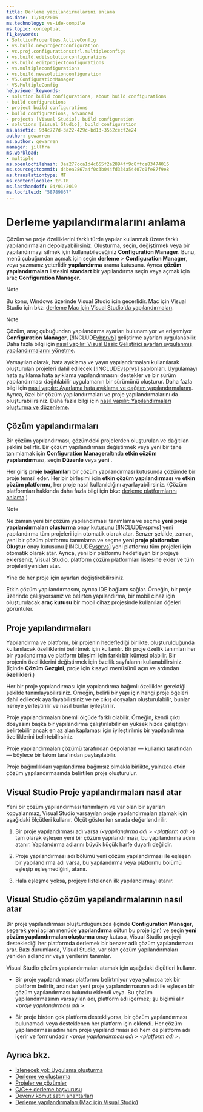 ```yaml
---
title: Derleme yapılandırmalarını anlama
ms.date: 11/04/2016
ms.technology: vs-ide-compile
ms.topic: conceptual
f1_keywords:
- SolutionProperties.ActiveConfig
- vs.build.newprojectconfiguration
- vc.proj.configurationsctrl.multipleconfigs
- vs.build.editsolutionconfigurations
- vs.build.editprojectconfigurations
- vs.multipleconfigurations
- vs.build.newsolutionconfiguration
- VS.ConfigurationManager
- VS.MultipleConfig
helpviewer_keywords:
- solution build configurations, about build configurations
- build configurations
- project build configurations
- build configurations, advanced
- projects [Visual Studio], build configuration
- solutions [Visual Studio], build configuration
ms.assetid: 934c727d-3a22-429c-bd13-3552cecf2e24
author: gewarren
ms.author: gewarren
manager: jillfra
ms.workload:
- multiple
ms.openlocfilehash: 3aa277cca1d4c655f2a2894ff9c8ffce83474016
ms.sourcegitcommit: d4bea2867a4f0c3b044fd334a54407c0fe87f9e8
ms.translationtype: MT
ms.contentlocale: tr-TR
ms.lasthandoff: 04/01/2019
ms.locfileid: "58789867"
---
```

# <a name="understand-build-configurations"></a>Derleme yapılandırmalarını anlama

Çözüm ve proje özelliklerini farklı türde yapılar kullanmak üzere farklı yapılandırmaları depolayabilirsiniz. Oluşturma, seçin, değiştirmek veya bir yapılandırmayı silmek için kullanabileceğiniz **Configuration Manager**. Bunu, menü çubuğundan açmak için seçin **derleme** > **Configuration Manager**, veya yazmanız yeterlidir **yapılandırma** arama kutusuna. Ayrıca **çözüm yapılandırmaları** listesini **standart** bir yapılandırma seçin veya açmak için araç **Configuration Manager**.

> [!NOTE]
> Bu konu, Windows üzerinde Visual Studio için geçerlidir. Mac için Visual Studio için bkz: [derleme Mac için Visual Studio'da yapılandırmaları](/visualstudio/mac/configurations).

> [!NOTE]
> Çözüm, araç çubuğundan yapılandırma ayarları bulunamıyor ve erişemiyor **Configuration Manager**, [!INCLUDE[vbprvb](../code-quality/includes/vbprvb_md.md)] geliştirme ayarları uygulanabilir. Daha fazla bilgi için [nasıl yapılır: Visual Basic Geliştirici ayarları uygulanmış yapılandırmalarını yönetme](../ide/how-to-manage-build-configurations-with-visual-basic-developer-settings-applied.md).

Varsayılan olarak, hata ayıklama ve yayın yapılandırmaları kullanılarak oluşturulan projeleri dahil edilecek [!INCLUDE[vsprvs](../code-quality/includes/vsprvs_md.md)] şablonları. Uygulamayı hata ayıklama hata ayıklama yapılandırmasını destekler ve bir sürüm yapılandırması dağıtılabilir uygulamanın bir sürümünü oluşturur. Daha fazla bilgi için [nasıl yapılır: Ayarlama hata ayıklama ve dağıtım yapılandırmalarını](../debugger/how-to-set-debug-and-release-configurations.md). Ayrıca, özel bir çözüm yapılandırmaları ve proje yapılandırmalarını da oluşturabilirsiniz. Daha fazla bilgi için [nasıl yapılır: Yapılandırmaları oluşturma ve düzenleme](../ide/how-to-create-and-edit-configurations.md).

## <a name="solution-configurations"></a>Çözüm yapılandırmaları

Bir çözüm yapılandırması, çözümdeki projelerden oluşturulan ve dağıtılan şeklini belirtir. Bir çözüm yapılandırması değiştirmek veya yeni bir tane tanımlamak için **Configuration Manager**altında **etkin çözüm yapılandırması**, seçin **Düzenle** veya **yeni** .

Her giriş **proje bağlamları** bir çözüm yapılandırması kutusunda çözümde bir proje temsil eder. Her bir birleşimi için **etkin çözüm yapılandırması** ve **etkin çözüm platformu**, her proje nasıl kullanıldığını ayarlayabilirsiniz. (Çözüm platformları hakkında daha fazla bilgi için bkz: [derleme platformlarını anlama](../ide/understanding-build-platforms.md).)

> [!NOTE]
> Ne zaman yeni bir çözüm yapılandırması tanımlama ve seçme **yeni proje yapılandırmaları oluşturma** onay kutusunu [!INCLUDE[vsprvs](../code-quality/includes/vsprvs_md.md)] yeni yapılandırma tüm projeleri için otomatik olarak atar. Benzer şekilde, zaman, yeni bir çözüm platformu tanımlama ve seçme **yeni proje platformları Oluştur** onay kutusunu [!INCLUDE[vsprvs](../code-quality/includes/vsprvs_md.md)] yeni platformu tüm projeleri için otomatik olarak atar. Ayrıca, yeni bir platformu hedefleyen bir projeye eklerseniz, Visual Studio, platform çözüm platformları listesine ekler ve tüm projeleri yeniden atar.
>
> Yine de her proje için ayarları değiştirebilirsiniz.

Etkin çözüm yapılandırmasını, ayrıca IDE bağlamı sağlar. Örneğin, bir proje üzerinde çalışıyorsanız ve belirten yapılandırma, bir mobil cihaz için oluşturulacak **araç kutusu** bir mobil cihaz projesinde kullanılan öğeleri görüntüler.

## <a name="project-configurations"></a>Proje yapılandırmaları
 Yapılandırma ve platform, bir projenin hedeflediği birlikte, oluşturulduğunda kullanılacak özelliklerini belirtmek için kullanılır. Bir proje özellik tanımları her bir yapılandırma ve platform bileşimi için farklı bir kümesi olabilir. Bir projenin özelliklerini değiştirmek için özellik sayfalarını kullanabilirsiniz. (İçinde **Çözüm Gezgini**, proje için kısayol menüsünü açın ve ardından **özellikleri**.)

 Her bir proje yapılandırması için yapılandırma bağımlı özellikler gerektiği şekilde tanımlayabilirsiniz. Örneğin, belirli bir yapı için hangi proje öğeleri dahil edilecek ayarlayabilirsiniz ve ne çıkış dosyaları oluşturulabilir, bunlar nereye yerleştirilir ve nasıl bunlar iyileştirilir.

 Proje yapılandırmaları önemli ölçüde farklı olabilir. Örneğin, kendi çıktı dosyasını başka bir yapılandırma çalıştırılabilir en yüksek hızda çalıştığını belirtebilir ancak en az alan kaplaması için iyileştirilmiş bir yapılandırma özelliklerini belirtebilirsiniz.

 Proje yapılandırmaları çözümü tarafından depolanan — kullanıcı tarafından — böylece bir takım tarafından paylaşılabilir.

 Proje bağımlılıkları yapılandırma bağımsız olmakla birlikte, yalnızca etkin çözüm yapılandırmasında belirtilen proje oluşturulur.

## <a name="how-visual-studio-assigns-project-configurations"></a>Visual Studio Proje yapılandırmaları nasıl atar
 Yeni bir çözüm yapılandırması tanımlayın ve var olan bir ayarları kopyalanmaz, Visual Studio varsayılan proje yapılandırmaları atamak için aşağıdaki ölçütleri kullanır. Ölçüt gösterilen sırada değerlendirilir.

1.  Bir proje yapılandırması adı varsa (*\<yapılandırma adı > \<platform adı >*) tam olarak eşleşen yeni bir çözüm yapılandırması, bu yapılandırma adını atanır. Yapılandırma adlarını büyük küçük harfe duyarlı değildir.

2.  Proje yapılandırması adı bölümü yeni çözüm yapılandırması ile eşleşen bir yapılandırma adı varsa, bu yapılandırma veya platformu bölümü eşleşip eşleşmediğini, atanır.

3.  Hala eşleşme yoksa, projeye listelenen ilk yapılandırmayı atanır.

## <a name="how-visual-studio-assigns-solution-configurations"></a>Visual Studio çözüm yapılandırmalarının nasıl atar
 Bir proje yapılandırması oluşturduğunuzda (içinde **Configuration Manager**, seçerek **yeni** açılan menüde **yapılandırma** sütun bu proje için) ve seçin **yeni çözüm yapılandırmaları oluşturma** onay kutusu, Visual Studio projeyi desteklediği her platformda derlemek bir benzer adlı çözüm yapılandırması arar. Bazı durumlarda, Visual Studio, var olan çözüm yapılandırmaları yeniden adlandırır veya yenilerini tanımlar.

 Visual Studio çözüm yapılandırmaları atamak için aşağıdaki ölçütleri kullanır.

-   Bir proje yapılandırması platformu belirtmiyor veya yalnızca tek bir platform belirtir, ardından yeni proje yapılandırmasının adı ile eşleşen bir çözüm yapılandırması bulundu eklendi veya. Bu çözüm yapılandırmasının varsayılan adı, platform adı içermez; şu biçimi alır  *\<proje yapılandırması adı >*.

-   Bir proje birden çok platform destekliyorsa, bir çözüm yapılandırması bulunamadı veya desteklenen her platform için eklendi. Her çözüm yapılandırması adını hem proje yapılandırması adı hem de platform adı içerir ve formundadır  *\<proje yapılandırması adı > \<platform adı >*.

## <a name="see-also"></a>Ayrıca bkz.

- [İzlenecek yol: Uygulama oluşturma](../ide/walkthrough-building-an-application.md)
- [Derleme ve oluşturma](../ide/compiling-and-building-in-visual-studio.md)
- [Projeler ve çözümler](../ide/solutions-and-projects-in-visual-studio.md)
- [C/C++ derleme başvurusu](/cpp/build/reference/c-cpp-building-reference)
- [Devenv komut satırı anahtarları](../ide/reference/devenv-command-line-switches.md)
- [Derleme yapılandırmaları (Mac için Visual Studio)](/visualstudio/mac/configurations)